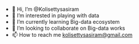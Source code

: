 - 👋 Hi, I’m @Kolisettysasiram
- 👀 I’m interested in playing with data
- 🌱 I’m currently learning Big-data ecosystem
- 💞️ I’m looking to collaborate on Big-data works
- 📫 How to reach me kolisettysasiram@gmail.com

<!---
Kolisettysasiram/Kolisettysasiram is a ✨ special ✨ repository because its `README.md` (this file) appears on your GitHub profile.
You can click the Preview link to take a look at your changes.
--->
